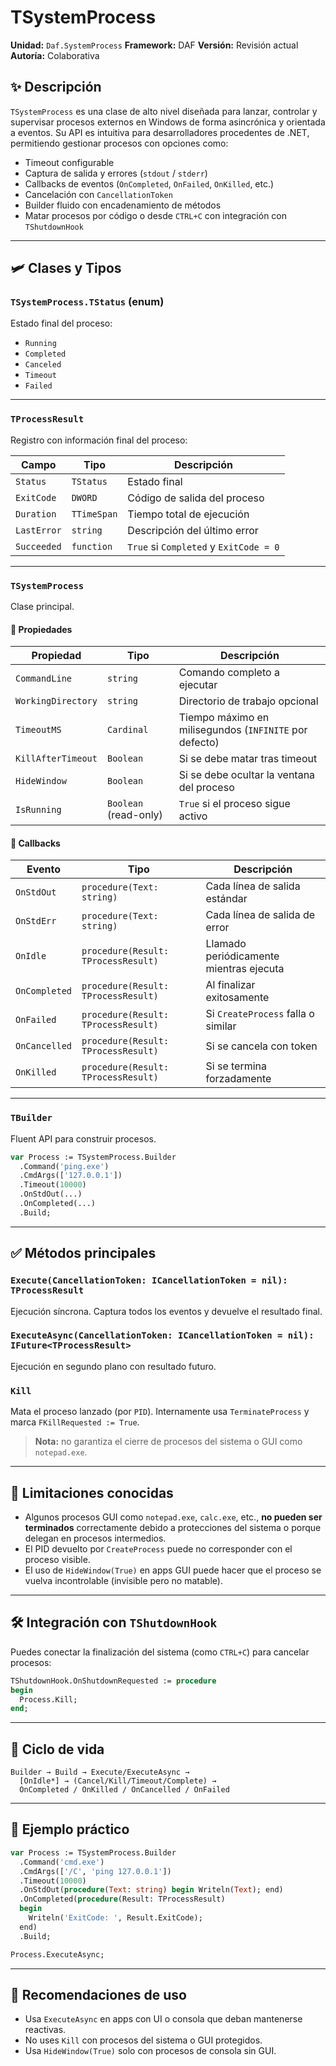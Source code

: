 # TSystemProcess

**Unidad:** `Daf.SystemProcess`
**Framework:** DAF
**Versión:** Revisión actual
**Autoría:** Colaborativa

## ✨ Descripción

`TSystemProcess` es una clase de alto nivel diseñada para lanzar, controlar y supervisar procesos externos en Windows de forma asincrónica y orientada a eventos.
Su API es intuitiva para desarrolladores procedentes de .NET, permitiendo gestionar procesos con opciones como:

* Timeout configurable
* Captura de salida y errores (`stdout` / `stderr`)
* Callbacks de eventos (`OnCompleted`, `OnFailed`, `OnKilled`, etc.)
* Cancelación con `CancellationToken`
* Builder fluido con encadenamiento de métodos
* Matar procesos por código o desde `CTRL+C` con integración con `TShutdownHook`

---

## 🛩 Clases y Tipos

### `TSystemProcess.TStatus` (enum)

Estado final del proceso:

* `Running`
* `Completed`
* `Canceled`
* `Timeout`
* `Failed`

---

### `TProcessResult`

Registro con información final del proceso:

| Campo       | Tipo        | Descripción                            |
| ----------- | ----------- | -------------------------------------- |
| `Status`    | `TStatus`   | Estado final                           |
| `ExitCode`  | `DWORD`     | Código de salida del proceso           |
| `Duration`  | `TTimeSpan` | Tiempo total de ejecución              |
| `LastError` | `string`    | Descripción del último error           |
| `Succeeded` | `function`  | `True` si `Completed` y `ExitCode = 0` |

---

### `TSystemProcess`

Clase principal.

#### 🔧 Propiedades

| Propiedad          | Tipo                  | Descripción                                            |
| ------------------ | --------------------- | ------------------------------------------------------ |
| `CommandLine`      | `string`              | Comando completo a ejecutar                            |
| `WorkingDirectory` | `string`              | Directorio de trabajo opcional                         |
| `TimeoutMS`        | `Cardinal`            | Tiempo máximo en milisegundos (`INFINITE` por defecto) |
| `KillAfterTimeout` | `Boolean`             | Si se debe matar tras timeout                          |
| `HideWindow`       | `Boolean`             | Si se debe ocultar la ventana del proceso              |
| `IsRunning`        | `Boolean` (read-only) | `True` si el proceso sigue activo                      |

#### 📡 Callbacks

| Evento        | Tipo                                | Descripción                             |
| ------------- | ----------------------------------- | --------------------------------------- |
| `OnStdOut`    | `procedure(Text: string)`           | Cada línea de salida estándar           |
| `OnStdErr`    | `procedure(Text: string)`           | Cada línea de salida de error           |
| `OnIdle`      | `procedure(Result: TProcessResult)` | Llamado periódicamente mientras ejecuta |
| `OnCompleted` | `procedure(Result: TProcessResult)` | Al finalizar exitosamente               |
| `OnFailed`    | `procedure(Result: TProcessResult)` | Si `CreateProcess` falla o similar      |
| `OnCancelled` | `procedure(Result: TProcessResult)` | Si se cancela con token                 |
| `OnKilled`    | `procedure(Result: TProcessResult)` | Si se termina forzadamente              |

---

### `TBuilder`

Fluent API para construir procesos.

```pascal
var Process := TSystemProcess.Builder
  .Command('ping.exe')
  .CmdArgs(['127.0.0.1'])
  .Timeout(10000)
  .OnStdOut(...)
  .OnCompleted(...)
  .Build;
```

---

## ✅ Métodos principales

### `Execute(CancellationToken: ICancellationToken = nil): TProcessResult`

Ejecución síncrona. Captura todos los eventos y devuelve el resultado final.

### `ExecuteAsync(CancellationToken: ICancellationToken = nil): IFuture<TProcessResult>`

Ejecución en segundo plano con resultado futuro.

### `Kill`

Mata el proceso lanzado (por `PID`). Internamente usa `TerminateProcess` y marca `FKillRequested := True`.

> **Nota:** no garantiza el cierre de procesos del sistema o GUI como `notepad.exe`.

---

## 🚫 Limitaciones conocidas

* Algunos procesos GUI como `notepad.exe`, `calc.exe`, etc., **no pueden ser terminados** correctamente debido a protecciones del sistema o porque delegan en procesos intermedios.
* El PID devuelto por `CreateProcess` puede no corresponder con el proceso visible.
* El uso de `HideWindow(True)` en apps GUI puede hacer que el proceso se vuelva incontrolable (invisible pero no matable).

---

## 🛠 Integración con `TShutdownHook`

Puedes conectar la finalización del sistema (como `CTRL+C`) para cancelar procesos:

```pascal
TShutdownHook.OnShutdownRequested := procedure
begin
  Process.Kill;
end;
```

---

## 🔄 Ciclo de vida

```plaintext
Builder → Build → Execute/ExecuteAsync →
  [OnIdle*] → (Cancel/Kill/Timeout/Complete) →
  OnCompleted / OnKilled / OnCancelled / OnFailed
```

---

## 🔬 Ejemplo práctico

```pascal
var Process := TSystemProcess.Builder
  .Command('cmd.exe')
  .CmdArgs(['/C', 'ping 127.0.0.1'])
  .Timeout(10000)
  .OnStdOut(procedure(Text: string) begin Writeln(Text); end)
  .OnCompleted(procedure(Result: TProcessResult)
  begin
    Writeln('ExitCode: ', Result.ExitCode);
  end)
  .Build;

Process.ExecuteAsync;
```

---

## 📌 Recomendaciones de uso

* Usa `ExecuteAsync` en apps con UI o consola que deban mantenerse reactivas.
* No uses `Kill` con procesos del sistema o GUI protegidos.
* Usa `HideWindow(True)` solo con procesos de consola sin GUI.
